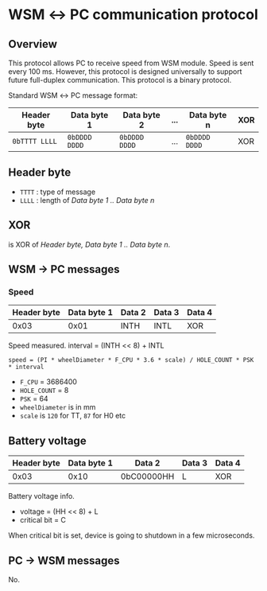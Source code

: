 # WSM ↔ PC communication protocol

## Overview

This protocol allows PC to receive speed from WSM module. Speed is sent every
100 ms. However, this protocol is designed universally to support future
full-duplex communication. This protocol is a binary protocol.

Standard WSM ↔ PC message format:

|  Header byte  |  Data byte 1  |  Data byte 2  | ... |  Data byte n  | XOR |
|---------------|---------------|---------------|-----|---------------|-----|
| `0bTTTT LLLL` | `0bDDDD DDDD` | `0bDDDD DDDD` | ... | `0bDDDD DDDD` | XOR |

## Header byte

 - `TTTT` : type of message
 - `LLLL` : length of *Data byte 1 .. Data byte n*

## XOR

is XOR of *Header byte, Data byte 1 .. Data byte n*.

## WSM → PC messages

### Speed

| Header byte | Data byte 1 | Data 2     | Data 3 | Data 4 |
|-------------|-------------|------------|--------|--------|
| 0x03        | 0x01        | INTH       | INTL   | XOR    |

Speed measured. interval = (INTH << 8) + INTL

```
speed = (PI * wheelDiameter * F_CPU * 3.6 * scale) / HOLE_COUNT * PSK * interval
```

 * `F_CPU` = 3686400
 * `HOLE_COUNT` = 8
 * `PSK` = 64
 * `wheelDiameter` is in mm
 * `scale` is `120` for TT, `87` for H0 etc

## Battery voltage

| Header byte | Data byte 1 | Data 2     | Data 3 | Data 4 |
|-------------|-------------|------------|--------|--------|
| 0x03        | 0x10        | 0bC00000HH | L      | XOR    |

Battery voltage info.

 * voltage = (HH << 8) + L
 * critical bit = C

When critical bit is set, device is going to shutdown in a few microseconds.

## PC → WSM messages

No.

